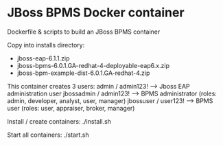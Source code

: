 JBoss BPMS Docker container
==========================

Dockerfile & scripts to build an JBoss BPMS container

Copy into installs directory:
  - jboss-eap-6.1.1.zip
  - jboss-bpms-6.0.1.GA-redhat-4-deployable-eap6.x.zip
  - jboss-bpm-example-dist-6.0.1.GA-redhat-4.zip

This container creates 3 users:
    admin / admin123! --> Jboss EAP administration user
    jbossadmin / admin123! --> BPMS administrator (roles: admin, developer, analyst, user, manager)
    jbossuser / user123! --> BPMS user (roles: user, appraiser, broker, manager)

Install / create containers:
./install.sh

Start all containers:
./start.sh
